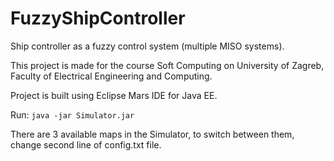 # FuzzyShipController
Ship controller as a fuzzy control system (multiple MISO systems).

This project is made for the course Soft Computing on University of Zagreb, Faculty of Electrical Engineering and Computing.

Project is built using Eclipse Mars IDE for Java EE.

Run: <code>java -jar Simulator.jar</code>

There are 3 available maps in the Simulator, to switch between them, change second line of config.txt file.